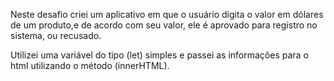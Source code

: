 Neste desafio criei um aplicativo em que o usuário digita o valor em dólares de um produto,e de acordo com seu valor, ele é aprovado para registro no sistema, ou recusado.

Utilizei uma variável do tipo (let) simples e passei as informações para o html utilizando o método (innerHTML).